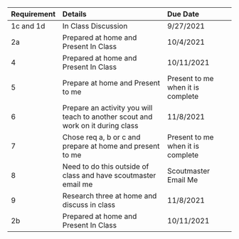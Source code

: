 | Requirement   | Details  | Due Date |
|:--------|:-------------------------------|:------------------------------|
| 1c and 1d | In Class Discussion  | 9/27/2021 |
| 2a | Prepared at home and Present In Class | 10/4/2021 |
| 4 | Prepared at home and Present In Class| 10/11/2021 |
| 5 | Prepare at home and Present to me | Present to me when it is complete |
| 6 | Prepare an activity you will teach to another scout and work on it during class  | 11/8/2021 |
| 7  | Chose req a, b or c and prepare at home and present to me | Present to me when it is complete |
| 8 | Need to do this outside of class and have scoutmaster email me | Scoutmaster Email Me |
| 9 | Research three at home and discuss in class | 11/8/2021 |
| 2b| Prepared at home and Present In Class | 10/11/2021 |
